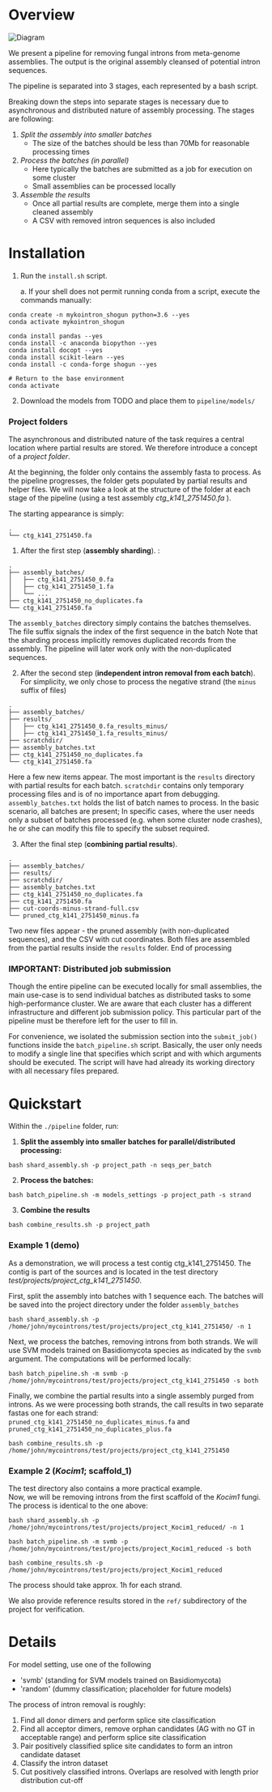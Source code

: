 Overview
==========

![Diagram](/diagram.png)

We present a pipeline for removing fungal introns from meta-genome assemblies. The output is the original assembly
cleansed of potential intron sequences. 

The pipeline is separated into 3 stages, each represented by a bash script.

Breaking down the steps into separate stages is necessary due to asynchronous and distributed nature of assembly processing.
The stages are following:
1) *Split the assembly into smaller batches*
   * The size of the batches should be less than 70Mb for reasonable processing times
2) *Process the batches (in parallel)*
   * Here typically the batches are submitted as a job for execution on some cluster
   * Small assemblies can be processed locally
3) *Assemble the results*
    * Once all partial results are complete, merge them into a single cleaned assembly
    * A CSV with removed intron sequences is also included

Installation
============
1. Run the `install.sh` script. 
   
   a. If your shell does not permit running conda from a script, execute the commands manually:
```
conda create -n mykointron_shogun python=3.6 --yes
conda activate mykointron_shogun

conda install pandas --yes
conda install -c anaconda biopython --yes
conda install docopt --yes
conda install scikit-learn --yes
conda install -c conda-forge shogun --yes

# Return to the base environment
conda activate
```

2. Download the models from TODO and place them to `pipeline/models/`


### Project folders    
The asynchronous and distributed nature of the task requires a central location where partial results are stored.
We therefore introduce a concept of a *project folder*.

At the beginning, the folder only contains the assembly fasta to process. As the pipeline progresses, the folder gets
populated by partial results and helper files. 
We will now take a look at the structure of the folder at each stage of the pipeline (using a test assembly *ctg_k141_2751450.fa* ). 

The starting appearance is simply:

```
.
└── ctg_k141_2751450.fa
```

1. After the first step (**assembly sharding**). :
```
.
├── assembly_batches/
│   ├── ctg_k141_2751450_0.fa
│   ├── ctg_k141_2751450_1.fa
│   └── ...
├── ctg_k141_2751450_no_duplicates.fa
└── ctg_k141_2751450.fa
```
The `assembly_batches` directory simply contains the batches themselves. The file suffix signals the index of the first sequence in the batch
Note that the sharding process implicitly removes duplicated records from the assembly. 
The pipeline will later work only with the non-duplicated sequences.

2. After the second step (**independent intron removal from each batch**). For simplicity, we only chose to process the
negative strand (the `minus` suffix of files)
```
.
├── assembly_batches/
├── results/
│   ├── ctg_k141_2751450_0.fa_results_minus/
│   ├── ctg_k141_2751450_1.fa_results_minus/
├── scratchdir/
├── assembly_batches.txt
├── ctg_k141_2751450_no_duplicates.fa
└── ctg_k141_2751450.fa
```
Here a few new items appear. The most important is the `results` directory with partial results for each batch.
`scratchdir` contains only temporary processing files and is of no importance apart from debugging. 
`assembly_batches.txt` holds the list of batch names to process. In the basic scenario, all batches are present; 
In specific cases, where the user needs only a subset of batches processed (e.g. when some cluster node crashes), 
he or she can modify this file to specify the subset required.

3. After the final step (**combining partial results**).
```
.
├── assembly_batches/
├── results/
├── scratchdir/
├── assembly_batches.txt
├── ctg_k141_2751450_no_duplicates.fa
├── ctg_k141_2751450.fa
├── cut-coords-minus-strand-full.csv
└── pruned_ctg_k141_2751450_minus.fa
```
Two new files appear - the pruned assembly (with non-duplicated sequences), and the CSV with cut coordinates.
Both files are assembled from the partial results inside the `results` folder. End of processing

### IMPORTANT: Distributed job submission
Though the entire pipeline can be executed locally for small assemblies, the main use-case is to send individual batches 
as distributed tasks to some high-performance cluster. We are aware that each cluster has a different infrastructure
and different job submission policy. This particular part of the pipeline must be therefore left for the user to fill in.

For convenience, we isolated the submission section into the `submit_job()` functions inside the `batch_pipeline.sh` script.
Basically, the user only needs to modify a single line that specifies which script and with which arguments should be executed.
The script will have had already its working directory with all necessary files prepared. 

Quickstart
==========
Within the `./pipeline` folder, run:

1) **Split the assembly into smaller batches for parallel/distributed processing:**

`bash shard_assembly.sh -p project_path -n seqs_per_batch`

2) **Process the batches:**

`bash batch_pipeline.sh -m models_settings -p project_path -s strand`

3) **Combine the results**

`bash combine_results.sh -p project_path`

### Example 1 (demo)
As a demonstration, we will process a test contig ctg_k141_2751450. The contig is part of the sources and is located
in the test directory *test/projects/project_ctg_k141_2751450*.

First, split the assembly into batches with 1 sequence each. The batches will be saved into the project directory
under the folder `assembly_batches`

`bash shard_assembly.sh -p /home/john/mycointrons/test/projects/project_ctg_k141_2751450/ -n 1`

Next, we process the batches, removing introns from both strands. We will use SVM models trained on Basidiomycota species as indicated by 
the `svmb` argument. The computations will be performed locally:

`bash batch_pipeline.sh -m svmb -p /home/john/mycointrons/test/projects/project_ctg_k141_2751450 -s both`

Finally, we combine the partial results into a single assembly purged from introns. As we were processing both strands, 
the call results in two separate fastas one for each strand: `pruned_ctg_k141_2751450_no_duplicates_minus.fa` and `pruned_ctg_k141_2751450_no_duplicates_plus.fa`

`bash combine_results.sh -p /home/john/mycointrons/test/projects/project_ctg_k141_2751450`

### Example 2 (*Kocim1*; scaffold_1)

The test directory also contains a more practical example.  
Now, we will be removing introns from the first scaffold of the *Kocim1* fungi. The process is identical to the one above:

```
bash shard_assembly.sh -p /home/john/mycointrons/test/projects/project_Kocim1_reduced/ -n 1

bash batch_pipeline.sh -m svmb -p /home/john/mycointrons/test/projects/project_Kocim1_reduced -s both

bash combine_results.sh -p /home/john/mycointrons/test/projects/project_Kocim1_reduced
```

The process should take approx. 1h for each strand. 

We also provide reference results stored in the `ref/` subdirectory of the project for verification. 

Details
=====
For model setting, use one of the following
* 'svmb' (standing for SVM models trained on Basidiomycota)
* 'random' (dummy classification; placeholder for future models)

The process of intron removal is roughly:
1) Find all donor dimers and perform splice site classification
2) Find all acceptor dimers, remove orphan candidates (AG with no GT in acceptable range) and perform splice site classification
3) Pair positively classified splice site candidates to form an intron candidate dataset
4) Classify the intron dataset
5) Cut positively classified introns. Overlaps are resolved with length prior distribution cut-off
